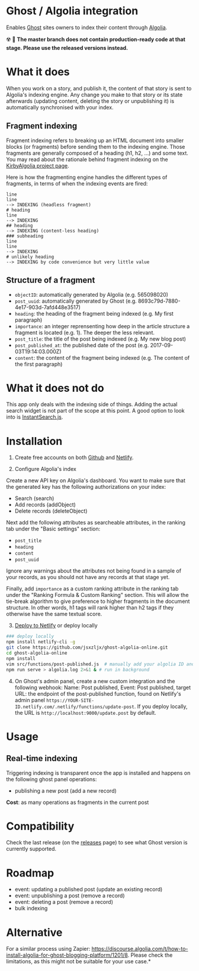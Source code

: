 # Ghost / Algolia integration

Enables [Ghost](https://ghost.org) sites owners to index their content through [Algolia](https://www.algolia.com).

:radioactive: :mushroom: **The master branch does not contain production-ready code at that stage. Please use the released versions instead.**

# What it does

When you work on a story, and publish it, the content of that story is sent to Algolia's indexing engine. Any change you make to that story or its state afterwards (updating content, deleting the story or unpublishing it) is automatically synchronised with your index.

## Fragment indexing

Fragment indexing refers to breaking up an HTML document into smaller blocks (or fragments) before sending them to the indexing engine. Those fragments are generally composed of a heading (h1, h2, ...) and some text. You may read about the rationale behind fragment indexing on the [KirbyAlgolia project page](https://github.com/mlbrgl/kirby-algolia#kirby--algolia-integration).

Here is how the fragmenting engine handles the different types of fragments, in terms of when the indexing events are fired:

```
line
line
--> INDEXING (headless fragment)
# heading
line
--> INDEXING
## heading
--> INDEXING (content-less heading)
### subheading
line
line
--> INDEXING
# unlikely heading
--> INDEXING by code convenience but very little value
```

## Structure of a fragment

- `objectID`: automatically generated by Algolia (e.g. 565098020)
- `post_uuid`: automatically generated by Ghost (e.g. 8693c79d-7880-4e17-903d-7afd448e3517)
- `heading`: the heading of the fragment being indexed (e.g. My first paragraph)
- `importance`: an integer reprensenting how deep in the article structure a fragment is located (e.g. 1). The deeper the less relevant.
- `post_title`: the title of the post being indexed (e.g. My new blog post)
- `post_published_at`: the published date of the post (e.g. 2017-09-03T19:14:03.000Z)
- `content`: the content of the fragment being indexed (e.g. The content of the first paragraph)

# What it does not do

This app only deals with the indexing side of things. Adding the actual search widget is not part of the scope at this point. A good option to look into is [InstantSearch.js](https://www.algolia.com/doc/guides/building-search-ui/what-is-instantsearch/js/).

# Installation

1. Create free accounts on both [Github](https://github.com/) and [Netlify](https://www.netlify.com/).

2. Configure Algolia's index

Create a new API key on Algolia's dashboard. You want to make sure that the generated key has the following authorizations on your index:
- Search (search)
- Add records (addObject)
- Delete records (deleteObject)

Next add the following attributes as searcheable attributes, in the ranking tab under the "Basic settings" section:
- `post_title`
- `heading`
- `content`
- `post_uuid`

Ignore any warnings about the attributes not being found in a sample of your records, as you should not have any records at that stage yet.

Finally, add `importance` as a custom ranking attribute in the ranking tab under the "Ranking Formula & Custom Ranking" section. This will allow the tie-break algorithm to give preference to higher fragments in the document structure. In other words, h1 tags will rank higher than h2 tags if they otherwise have the same textual score.

3. [Deploy to Netlify](https://app.netlify.com/start/deploy?repository=https://github.com/jsxzljx/ghost-algolia-online) or deploy locally

``` bash
### deploy locally
npm install netlify-cli -g
git clone https://github.com/jsxzljx/ghost-algolia-online.git
cd ghost-algolia-online
npm install
vim src/functions/post-published.js  # manually add your algolia ID and key here
npm run serve > algolia.log 2>&1 & # run in background
```

4. On Ghost's admin panel, create a new custom integration and the following webhook: Name: Post published, Event: Post published, target URL: the endpoint of the post-published function, found on Netlify's admin panel `https://YOUR-SITE-ID.netlify.com/.netlify/functions/update-post`. If you deploy locally, the URL is `http://localhost:9000/update.post` by default.

# Usage

## Real-time indexing

Triggering indexing is transparent once the app is installed and happens on the following ghost panel operations:
- publishing a new post (add a new record)

**Cost**: as many operations as fragments in the current post

# Compatibility

Check the last release (on the [releases](https://github.com/mlbrgl/ghost-algolia/releases) page) to see what Ghost version is currently supported.

# Roadmap

- event: updating a published post (update an existing record)
- event: unpublishing a post (remove a record)
- event: deleting a post (remove a record)
- bulk indexing

# Alternative

For a similar process using Zapier: https://discourse.algolia.com/t/how-to-install-algolia-for-ghost-blogging-platform/1201/8. 
Please check the limitations, as this might not be suitable for your use case.*
